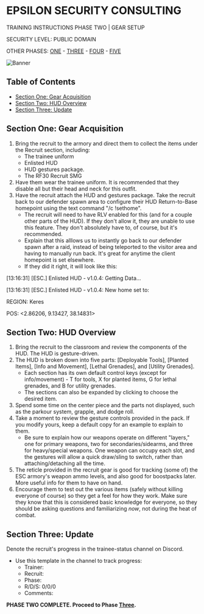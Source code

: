 # EPSILON SECURITY CONSULTING

TRAINING INSTRUCTIONS
PHASE TWO | GEAR SETUP

SECURITY LEVEL: PUBLIC DOMAIN

OTHER PHASES: [ONE](https://github.com/ElesCloud/ESCDocuments/blob/main/Training_PhaseOne.md) - [THREE](https://github.com/ElesCloud/ESCDocuments/blob/main/Training_PhaseThree.md) - [FOUR](https://github.com/ElesCloud/ESCDocuments/blob/main/Training_PhaseFour.md) - [FIVE](https://github.com/ElesCloud/ESCDocuments/blob/main/Training_PhaseFive.md)

![Banner](https://github.com/ElesCloud/ESCHandbook/blob/main/TYYGtcn.jpg)

## Table of Contents
  - [Section One: Gear Acquisition](#section-one-gear-acquisition)
  - [Section Two: HUD Overview](#section-two-hud-overview)
  - [Section Three: Update](#section-three-update)

## Section One: Gear Acquisition
1. Bring the recruit to the armory and direct them to collect the items under the Recruit section, including:
   - The trainee uniform
   - Enlisted HUD
   - HUD gestures package.
   - The RF30 Recruit SMG
2. Have them wear the trainee uniform. It is recommended that they disable all but their head and neck for this outfit.
3. Have the recruit attach the HUD and gestures package. Take the recruit back to our defender spawn area to configure their HUD Return-to-Base homepoint using the text command "/c !sethome". 
   - The recruit will need to have RLV enabled for this (and for a couple other parts of the HUD). If they don't allow it, they are unable to use this feature. They don't absolutely have to, of course, but it's recommended.
   - Explain that this alllows us to instantly go back to our defender spawn after a raid, instead of being teleported to the visitor area and having to manually run back. It's great for anytime the client homepoint is set elsewhere.
   - If they did it right, it will look like this:

[13:16:31] [ESC.] Enlisted HUD -  v1.0.4: Getting Data...

[13:16:31] [ESC.] Enlisted HUD -  v1.0.4: New home set to: 

REGION: Keres

POS: <2.86206, 9.13427, 38.14831>
   
## Section Two: HUD Overview
1. Bring the recruit to the classroom and review the components of the HUD. The HUD is gesture-driven.
2. The HUD is broken down into five parts: [Deployable Tools], [Planted Items], [Info and Movement], [Lethal Grenades], and [Utility Grenades].
   - Each section has its own default control keys (except for info/movement) - T for tools, X for planted items, G for lethal grenades, and B for utility grenades.
   - The sections can also be expanded by clicking to choose the desired item.
3. Spend some time on the center piece and the parts not displayed, such as the parkour system, grapple, and dodge roll.   
3. Take a moment to review the gesture controls provided in the pack. If you modify yours, keep a default copy for an example to explain to them.
   - Be sure to explain how our weapons operate on different "layers," one for primary weapons, two for secondaries/sidearms, and three for heavy/special weapons. One weapon can occupy each slot, and the gestures will allow a quick draw/sling to switch, rather than attaching/detaching all the time.
4. The reticle provided in the recruit gear is good for tracking (some of) the ESC armory's weapon ammo levels, and also good for boostpacks later. More useful info for them to have on hand.
5. Encourage them to test out the various items (safely without killing everyone of course) so they get a feel for how they work. Make sure they know that this is considered basic knowledge for everyone, so they should be asking questions and familiarizing *now*, not during the heat of combat.

## Section Three: Update
Denote the recruit's progress in the trainee-status channel on Discord.
   - Use this template in the channel to track progress:
     - Trainer:
     - Recruit:
     - Phase:
     - R/D/S: 0/0/0
     - Comments:

**PHASE TWO COMPLETE. Proceed to Phase [Three](https://github.com/ElesCloud/ESCDocuments/blob/main/Training_PhaseThree.md).**
